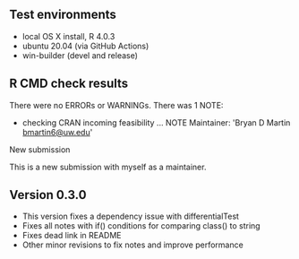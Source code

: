 ## Test environments
* local OS X install, R 4.0.3
* ubuntu 20.04 (via GitHub Actions)
* win-builder (devel and release)

## R CMD check results
There were no ERRORs or WARNINGs. There was 1 NOTE:

* checking CRAN incoming feasibility ... NOTE
Maintainer: 'Bryan D Martin <bmartin6@uw.edu>'

New submission

This is a new submission with myself as a maintainer.

## Version 0.3.0

* This version fixes a dependency issue with differentialTest
* Fixes all notes with if() conditions for comparing class() to string
* Fixes dead link in README
* Other minor revisions to fix notes and improve performance

